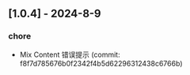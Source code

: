## [1.0.4] - 2024-8-9

### chore

- Mix Content 错误提示 (commit: f8f7d785676b0f2342f4b5d62296312438c6766b)
